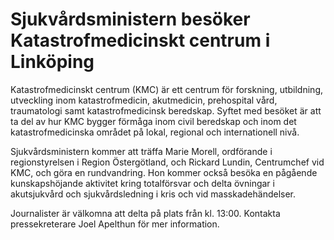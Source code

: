 # Sjukvårdsministern besöker Katastrofmedicinskt centrum i Linköping

Katastrofmedicinskt centrum (KMC) är ett centrum för forskning, utbildning, utveckling inom katastrofmedicin, akutmedicin, prehospital vård, traumatologi samt katastrofmedicinsk beredskap. Syftet med besöket är att ta del av hur KMC bygger förmåga inom civil beredskap och inom det katastrofmedicinska området på lokal, regional och internationell nivå.

Sjukvårdsministern kommer att träffa Marie Morell, ordförande i regionstyrelsen i Region Östergötland, och Rickard Lundin, Centrumchef vid KMC, och göra en rundvandring. Hon kommer också besöka en pågående kunskapshöjande aktivitet kring totalförsvar och delta övningar i akutsjukvård och sjukvårdsledning i kris och vid masskadehändelser.

Journalister är välkomna att delta på plats från kl. 13:00\. Kontakta pressekreterare Joel Apelthun för mer information.
